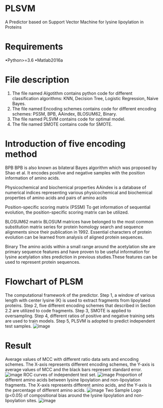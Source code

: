 # PLSVM
A Predictor based on Support Vector Machine for lysine lipoylation in Proteins 
# Requirements
•Python>=3.6
•Matlab2016a
# File description
1. The file named Algotithm contains python code for different classification algorithms: KNN, Decision Tree, Logistic Regression, Naive Bayes.
2. The file named Encoding schemes contains code for different encoding schemes: PSSM, BPB, AAindex, BLOSUM62, Binary.
3. The file named PLSVM contains code for optimal model.
4. The file named SMOTE contains code for SMOTE.
# Introduction of five encoding method
BPB
BPB is also known as bilateral Bayes algorithm which was proposed by Shao et al. It encodes positive and negative samples with the position information of amino acids.

Physicochemical and biochemical properties
AAindex is a database of numerical indices representing various physicochemical and biochemical properties of amino acids and pairs of amino acids

Position-specific scoring matrix (PSSM)
To get information of sequential evolution, the position-specific scoring matrix can be utilized. 

BLOSUM62 matrix
BLOSUM matrices have belonged to the most common substitution matrix series for protein homology search and sequence alignments since their publication in 1992. Essential characters of protein evolution can be learned from analysis of aligned protein sequences.

Binary
The amino acids within a small range around the acetylation site are primary sequence features and have proven to be useful information for lysine acetylation sites prediction in previous studies.These features can be used to represent protein sequences.

# Flowchart of PLSM
The computational framework of the predictor. Step 1, a window of various length with center lysine (K) is used to extract fragments from lipoylated proteins. Step 2, five different encoding schemes that described in Section 2.2 are utilized to code fragments. Step 3, SMOTE is applied to oversampling. Step 4, different ratios of positive and negative training sets are used to train models. Step 5, PLSVM is adopted to predict independent test samples.
![image](https://github.com/stars20180811/PLSVM/blob/Image/Figure%201.jpg)

# Result
Average values of MCC with different ratio data sets and encoding schemes. The X-axis represents different encoding schemes, the Y-axis is average values of MCC and the black bars represent standard error.
![image](https://github.com/stars20180811/PLSVM/blob/Image/Figure%202.jpg)
ROC curves of independent test set.
![image](https://github.com/stars20180811/PLSVM/blob/Image/Figure%203.jpg)
Proportion of different amino acids between lysine lipoylation and non-lipoylation fragments. The X-axis represents different amino acids, and the Y-axis is the percentage of different amino acids.
![image](https://github.com/stars20180811/PLSVM/blob/Image/Figure%204.jpg)
Two Sample Logo (p<0.05) of compositional bias around the lysine lipoylation and non-lipoylation sites.
![image](https://github.com/stars20180811/PLSVM/blob/Image/Figure%205.jpg)




